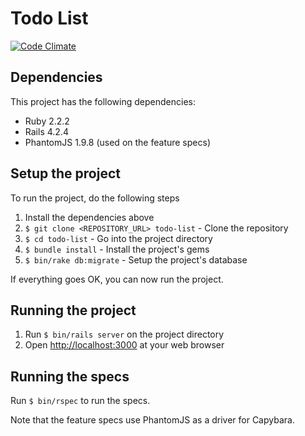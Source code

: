 # Todo List
[![Code Climate](https://codeclimate.com/github/ruan-brandao/todo-list/badges/gpa.svg)](https://codeclimate.com/github/ruan-brandao/todo-list)

## Dependencies
This project has the following dependencies:
* Ruby 2.2.2
* Rails 4.2.4
* PhantomJS 1.9.8 (used on the feature specs)

## Setup the project
To run the project, do the following steps
1. Install the dependencies above
2. `$ git clone <REPOSITORY_URL> todo-list` - Clone the repository
3. `$ cd todo-list` - Go into the project directory
4. `$ bundle install` - Install the project's gems
5. `$ bin/rake db:migrate` - Setup the project's database

If everything goes OK, you can now run the project.

## Running the project
1. Run `$ bin/rails server` on the project directory
2. Open [http://localhost:3000](http://localhost:3000) at your web browser

## Running the specs
Run `$ bin/rspec` to run the specs.

Note that the feature specs use PhantomJS as a driver for Capybara.
